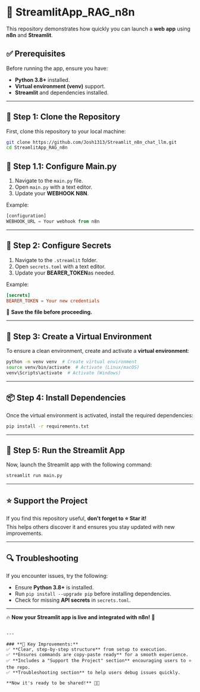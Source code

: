 # 🚀 StreamlitApp_RAG_n8n

This repository demonstrates how quickly you can launch a **web app** using **n8n** and **Streamlit**.

## ✅ Prerequisites
Before running the app, ensure you have:
- **Python 3.8+** installed.
- **Virtual environment (venv)** support.
- **Streamlit** and dependencies installed.

---

## **🔧 Step 1: Clone the Repository**
First, clone this repository to your local machine:
```bash
git clone https://github.com/Josh1313/Streamlit_n8n_chat_llm.git
cd StreamlitApp_RAG_n8n
```
## **🔧 Step 1.1: Configure  Main.py**
1. Navigate to the `main.py` file.
2. Open `main.py` with a text editor.
3. Update your **WEBHOOK N8N**.

Example:
```main.py
[configuration]
WEBHOOK_URL = Your webhook from n8n
```

---

## **🔐 Step 2: Configure Secrets**
1. Navigate to the `.streamlit` folder.
2. Open `secrets.toml` with a text editor.
3. Update your **BEARER_TOKEN**as needed.

Example:
```toml
[secrets]
BEARER_TOKEN = Your new credentials
```
🔹 **Save the file before proceeding.**

---

## **🐍 Step 3: Create a Virtual Environment**
To ensure a clean environment, create and activate a **virtual environment**:

```bash
python -m venv venv  # Create virtual environment
source venv/bin/activate  # Activate (Linux/macOS)
venv\Scripts\activate  # Activate (Windows)
```

---

## **📦 Step 4: Install Dependencies**
Once the virtual environment is activated, install the required dependencies:

```bash
pip install -r requirements.txt
```

---

## **🚀 Step 5: Run the Streamlit App**
Now, launch the Streamlit app with the following command:

```bash
streamlit run main.py
```

---

## **⭐ Support the Project**
If you find this repository useful, **don't forget to ⭐ Star it!**  
This helps others discover it and ensures you stay updated with new improvements.

---

## **🔍 Troubleshooting**
If you encounter issues, try the following:
- Ensure **Python 3.8+** is installed.
- Run `pip install --upgrade pip` before installing dependencies.
- Check for missing **API secrets** in `secrets.toml`.

---

🔥 **Now your Streamlit app is live and integrated with n8n!** 🚀  
```

---

### **📌 Key Improvements:**
✅ **Clear, step-by-step structure** from setup to execution.  
✅ **Ensures commands are copy-paste ready** for a smooth experience.  
✅ **Includes a "Support the Project" section** encouraging users to ⭐ the repo.  
✅ **Troubleshooting section** to help users debug issues quickly.  

**Now it's ready to be shared!** 🚀✨
